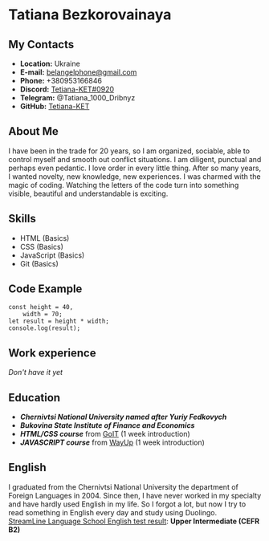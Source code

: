 # Tatiana Bezkorovainaya

## My Contacts

- **Location:** Ukraine
- **E-mail:** belangelphone@gmail.com
- **Phone:** +380953166846
- **Discord:** [Tetiana-KET#0920](https://discord.com/channels/@me)
- **Telegram:** @Tatiana_1000_Dribnyz
- **GitHub:** [Tetiana-KET](https://github.com/Tetiana-KET)

## About Me

I have been in the trade for 20 years, so I am organized, sociable, able to control myself and smooth out conflict situations. I am diligent, punctual and perhaps even pedantic. I love order in every little thing. After so many years, I wanted novelty, new knowledge, new experiences. I was charmed with the magic of coding. Watching the letters of the code turn into something visible, beautiful and understandable is exciting.

## Skills

- HTML (Basics)
- CSS (Basics)
- JavaScript (Basics)
- Git (Basics)

## Code Example

```
const height = 40,
    width = 70;
let result = height * width;
console.log(result);
```

## Work experience

_Don't have it yet_

## Education

- **_Chernivtsi National University named after Yuriy Fedkovych_**
- **_Bukovina State Institute of Finance and Economics_**
- **_HTML/CSS course_** from [GoIT](https://goit.ua/) (1 week introduction)
- **_JAVASCRIPT course_** from [WayUp](https://wayup.in/) (1 week introduction)

## English

I graduated from the Chernivtsi National University the department of Foreign Languages ​​in 2004. Since then, I have never worked in my specialty and have hardly used English in my life. So I forgot a lot, but now I try to read something in English every day and study using Duolingo.  
[StreamLine Language School English test result](https://test.str.by/mod/quiz/review.php?attempt=214574&cmid=1181): **Upper Intermediate (CEFR B2)**
